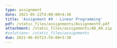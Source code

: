 ```yaml
---
type: assignment
date: 2021-05-22T4:00:00+4:30
title: 'Assignment #9 - Linear Programming'
pdf: /static_files/assignments/Assignment9.pdf
attachment: /static_files/assignments/AD_A9.zip
#solutions: /static_files/assignments
due: 2021-06-05T23:59:00+3:30
---
```

